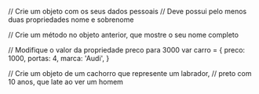 // Crie um objeto com os seus dados pessoais
// Deve possui pelo menos duas propriedades nome e sobrenome

// Crie um método no objeto anterior, que mostre o seu nome completo

// Modifique o valor da propriedade preco para 3000
var carro = {
  preco: 1000,
  portas: 4,
  marca: 'Audi',
}

// Crie um objeto de um cachorro que represente um labrador,
// preto com 10 anos, que late ao ver um homem